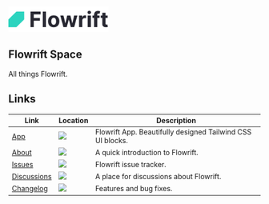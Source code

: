 <!-- logo (start) -->
<a href="https://flowrift.com" target="_blank">
  <img src=".github/img/logo.svg" width="200px">
</a>
<!-- logo (end) -->

<!-- title / description (start) -->
## Flowrift Space

All things Flowrift.
<!-- title / description (end) -->

<!-- links (start) -->
## Links
| Link | Location | Description |
| - | - | - |
| [App](https://flowrift.com) | <img src="https://img.shields.io/static/v1?label=&message=External&color=323237"> | Flowrift App. Beautifully designed Tailwind CSS UI blocks. |
| [About](https://about.flowrift.com) | <img src="https://img.shields.io/static/v1?label=&message=External&color=323237"> | A quick introduction to Flowrift. |
| [Issues](/issues) | <img src="https://img.shields.io/static/v1?label=&message=Repo&color=323237"> | Flowrift issue tracker. |
| [Discussions](/discussions) | <img src="https://img.shields.io/static/v1?label=&message=Repo&color=323237"> | A place for discussions about Flowrift. |
| [Changelog](/CHANGELOG.md) | <img src="https://img.shields.io/static/v1?label=&message=Repo&color=323237"> | Features and bug fixes. |
<!-- links (end) -->